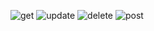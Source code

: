 ![get](https://github.com/user-attachments/assets/6f0bd15f-a4bb-4c43-bc8f-19d3c333ed5b)
![update](https://github.com/user-attachments/assets/5a28ee24-633f-4239-a0c1-7e949db931fe)
![delete](https://github.com/user-attachments/assets/ee69ab03-5768-4d14-a365-30e27654ec9e)
![post](https://github.com/user-attachments/assets/4e62ea54-6201-43a1-be6c-9bef1493a77b)
